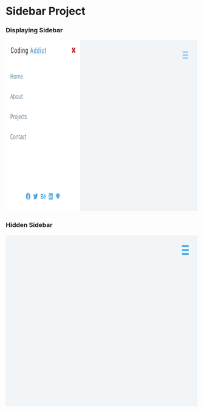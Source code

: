 # Sidebar Project


### Displaying Sidebar
<img src="./images/sidebar_two.png" height=450px; width=700px; alt="toggle">

### Hidden Sidebar
<img src="./images/sidebar_one.png" height=450px; width=700px; alt="toggle_one">